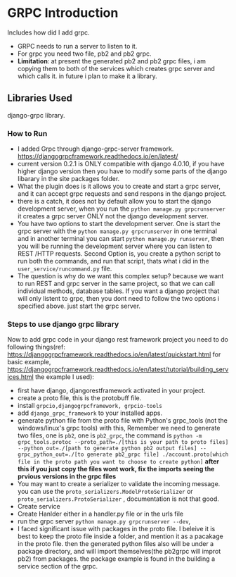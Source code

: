 # GRPC Introduction

Includes how did I add grpc. 
- GRPC needs to run a server to listen to it.
- For grpc you need two file, pb2 and pb2 grpc. 
- **Limitation**: at present the generated pb2 and pb2 grpc files, i am copying them to both of the services which creates grpc server and which calls it. in future i plan to make it a library.

<!-- ## means these are Subheadings, will be included in the sphinx home page, ### or more # are not included -->
## Libraries Used

django-grpc library.

### How to Run
* I added Grpc through django-grpc-server framework. https://djangogrpcframework.readthedocs.io/en/latest/
* current version 0.2.1 is ONLY compatible with django 4.0.10, if you have higher django version then you have to modify some parts of the django libarary in the site packages folder.
* What the plugin does is it allows you to create
and start a grpc server, and it can accept grpc requests and send respons in the django project. 
* there is a catch, it does not by default allow you to start the django development server, when you run the `python manage.py grpcrunserver` it creates a grpc server ONLY not the django development server.
* You have two options to start the development server. One is start the grpc server with the `python manage.py grpcrunserver` in one terminal and in another terminal you can start `python manage.py runserver`, then you will be running the development server where you can listen to REST /HTTP requests. Second Option is, you create a python script to run both the commands, and run that script, thats what i did in the `user_service/runcommand.py` file.
* The question is why do we want this complex setup? because we want to run REST and grpc server in the same project, so that we can call individual methods, database tables. If you want a django project that will only listent to grpc, then you dont need to follow the two options i specified above. just start the grpc server. 

### Steps to use django grpc library
Now to add grpc code in your django rest framework project you need to do following things(ref: https://djangogrpcframework.readthedocs.io/en/latest/quickstart.html for basic example, https://djangogrpcframework.readthedocs.io/en/latest/tutorial/building_services.html the example I used):
   - first have django, djangorestframework activated in your project.
   - create a proto file, this is the protobuff file.
   - install `grpcio,djangogrpcframework, grpcio-tools`
   - add `django_grpc_framework` to your installed apps.
   - generate python file from the proto file with Python's grpc_tools (not the windows/linux's grpc tools) with this, Remember we need to generate two files, one is `pb2`, one is `pb2_grpc`, the command is
   `python -m grpc_tools.protoc --proto_path=./[this is your path to proto files] --python_out=./[path to generate python pb2 output files] --grpc_python_out=./[to generate pb2_grpc file] ./account.proto[which file in the proto path you want to choose to create python]`
   **after this if you just copy the files wont work, fix the imports seeing the prvious versions in the grpc files**
   - You may want to create a serializer to validate the incoming message. you can use the `proto_serializers.ModelProtoSerializer` or `proto_serializers.ProtoSerializer` , documentation is not that good. 
   - Create service 
   - Create Hanlder either in a handler.py file or in the urls file
   - run the grpc server `python manage.py grpcrunserver --dev`, 
   - I faced significant issue with packages in the proto file. I beleive it is best to keep the proto file inside a folder, and mention it as a pacakage in the proto file. then the generated python files also will be under a package directory, and will import themselves(the pb2grpc will improt pb2) from packages. the package example is found in the building a service section of the grpc. 

<!-- ## Getting Started

Instructions on how to get a copy of your project up and running on a local machine.

### Prerequisites

List any prerequisites that need to be installed and provide commands to install them.

```bash -->
<!-- npm install -->
